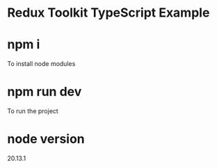 # Redux Toolkit TypeScript Example

# npm i
To install node modules

# npm run dev
To run the project

# node version 
20.13.1